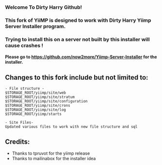 ### Welcome To Dirty Harry Github!

### This fork of YiiMP is designed to work with Dirty Harry Yiimp Server Installer program.
### Trying to install this on a server not built by this installer will cause crashes !

#### Please go to https://github.com/now2more/Yiimp-Server-Installer for the installer.

## Changes to this fork include but not limited to:

```
- File structure -
$STORAGE_ROOT/yiimp/site/web
$STORAGE_ROOT/yiimp/site/stratum
$STORAGE_ROOT/yiimp/site/configuration
$STORAGE_ROOT/yiimp/site/crons
$STORAGE_ROOT/yiimp/site/log
$STORAGE_ROOT/yiimp/starts

- Site Files-
Updated various files to work with new file structure and sql
```

## Credits:

* Thanks to tpruvot for the yiimp release
* Thanks to mailinabox for the installer idea
